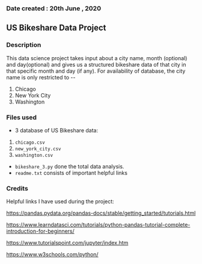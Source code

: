 ### Date created : 20th June , 2020

## US Bikeshare Data Project

### Description
This data science project takes input about a city name, month (optional) and day(optional) and gives us a structured bikeshare data of that city in that specific month and day (if any). For availability of database, the city name is only restricted to --
1. Chicago
2. New York City
3. Washington

### Files used
* 3 database of US Bikeshare data: 
1. `chicago.csv`
2. `new_york_city.csv`
3. `washington.csv`
 * `bikeshare_3.py` done the total data analysis.
 * `readme.txt` consists of important helpful links 

### Credits
Helpful links I have used during the project: 

https://pandas.pydata.org/pandas-docs/stable/getting_started/tutorials.html

https://www.learndatasci.com/tutorials/python-pandas-tutorial-complete-introduction-for-beginners/

https://www.tutorialspoint.com/jupyter/index.htm

https://www.w3schools.com/python/


